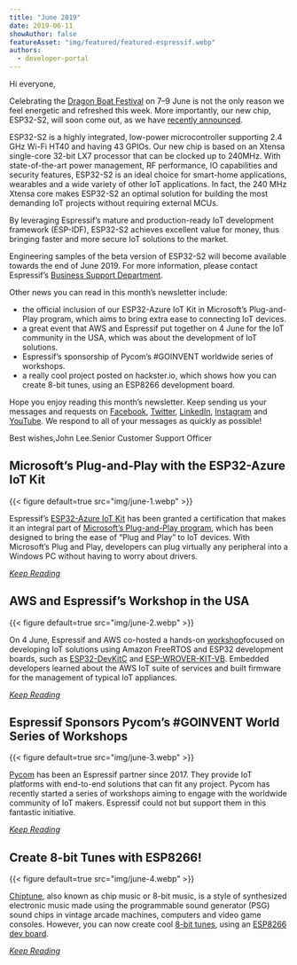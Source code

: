 ```yaml
---
title: "June 2019"
date: 2019-06-11
showAuthor: false
featureAsset: "img/featured/featured-espressif.webp"
authors:
  - developer-portal
---
```

Hi everyone,

Celebrating the [Dragon Boat Festival](https://en.wikipedia.org/wiki/Dragon_Boat_Festival) on 7–9 June is not the only reason we feel energetic and refreshed this week. More importantly, our new chip, ESP32-S2, will soon come out, as we have [recently announced](https://www.espressif.com/en/news/espressif-announces-%E2%80%A8esp32-s2-secure-wi-fi-mcu).

ESP32-S2 is a highly integrated, low-power microcontroller supporting 2.4 GHz Wi-Fi HT40 and having 43 GPIOs. Our new chip is based on an Xtensa single-core 32-bit LX7 processor that can be clocked up to 240MHz. With state-of-the-art power management, RF performance, IO capabilities and security features, ESP32-S2 is an ideal choice for smart-home applications, wearables and a wide variety of other IoT applications. In fact, the 240 MHz Xtensa core makes ESP32-S2 an optimal solution for building the most demanding IoT projects without requiring external MCUs.

By leveraging Espressif’s mature and production-ready IoT development framework (ESP-IDF), ESP32-S2 achieves excellent value for money, thus bringing faster and more secure IoT solutions to the market.

Engineering samples of the beta version of ESP32-S2 will become available towards the end of June 2019. For more information, please contact Espressif’s [Business Support Department](https://www.espressif.com/en/company/contact/pre-sale-questions-crm).

Other news you can read in this month’s newsletter include:

- the official inclusion of our ESP32-Azure IoT Kit in Microsoft’s Plug-and-Play program, which aims to bring extra ease to connecting IoT devices.
- a great event that AWS and Espressif put together on 4 June for the IoT community in the USA, which was about the development of IoT solutions.
- Espressif’s sponsorship of Pycom’s #GOINVENT worldwide series of workshops.
- a really cool project posted on hackster.io, which shows how you can create 8-bit tunes, using an ESP8266 development board.

Hope you enjoy reading this month’s newsletter. Keep sending us your messages and requests on [Facebook](https://www.facebook.com/espressif/), [Twitter](https://twitter.com/EspressifSystem), [LinkedIn](https://www.linkedin.com/company/espressif-systems/), [Instagram](https://www.instagram.com/espressif_systems/) and [YouTube](https://www.youtube.com/channel/UCDBWNF7CJ2U5eLGT7o3rKog). We respond to all of your messages as quickly as possible!

Best wishes,John Lee.Senior Customer Support Officer

## Microsoft’s Plug-and-Play with the ESP32-Azure IoT Kit

{{< figure
    default=true
    src="img/june-1.webp"
    >}}

Espressif’s [ESP32-Azure IoT Kit](https://www.espressif.com/en/products/hardware/esp32-azure-kit) has been granted a certification that makes it an integral part of [Microsoft’s Plug-and-Play program](https://azure.microsoft.com/en-us/blog/azure-iot-at-build-making-iot-solutions-easier-to-develop-more-powerful-to-use/), which has been designed to bring the ease of “Plug and Play” to IoT devices. With Microsoft’s Plug and Play, developers can plug virtually any peripheral into a Windows PC without having to worry about drivers.

[*Keep Reading*](https://www.espressif.com/en/news/Microsoft_Plug-and-Play_with_ESP32-Azure_IoT_Kit)

## AWS and Espressif’s Workshop in the USA

{{< figure
    default=true
    src="img/june-2.webp"
    >}}

On 4 June, Espressif and AWS co-hosted a hands-on [workshop](https://www.eventbrite.com/e/aws-espressif-workshop-palo-alto-2019-registration-61864312825)focused on developing IoT solutions using Amazon FreeRTOS and ESP32 development boards, such as [ESP32-DevKitC](https://www.espressif.com/en/products/hardware/esp32-devkitc/overview) and [ESP-WROVER-KIT-VB](https://www.espressif.com/en/products/hardware/esp-wrover-kit/overview). Embedded developers learned about the AWS IoT suite of services and built firmware for the management of typical IoT appliances.

[*Keep Reading*](https://www.espressif.com/en/news/AWS_and_Espressif_Workshop)

## Espressif Sponsors Pycom’s #GOINVENT World Series of Workshops

{{< figure
    default=true
    src="img/june-3.webp"
    >}}

[Pycom](https://pycom.io/) has been an Espressif partner since 2017. They provide IoT platforms with end-to-end solutions that can fit any project. Pycom has recently started a series of workshops aiming to engage with the worldwide community of IoT makers. Espressif could not but support them in this fantastic initiative.

[*Keep Reading*](https://www.espressif.com/en/Espressif_Sponsors_Pycom_GOINVENT)

## Create 8-bit Tunes with ESP8266!

{{< figure
    default=true
    src="img/june-4.webp"
    >}}

[Chiptune](https://en.wikipedia.org/wiki/Chiptune), also known as chip music or 8-bit music, is a style of synthesized electronic music made using the programmable sound generator (PSG) sound chips in vintage arcade machines, computers and video game consoles. However, you can now create cool [8-bit tunes](https://www.hackster.io/ericBcreator/a-m-p-arduino-music-player-8013b6?utm_campaign=new_projects&utm_content=2&utm_medium=email&utm_source=hackster&utm_term=project_name), using an [ESP8266 dev board](https://www.espressif.com/en/products/hardware/esp8266ex/overview).

[*Keep Reading*](https://www.espressif.com/en/news/Create_8-bit_Tunes_with_ESP8266)
